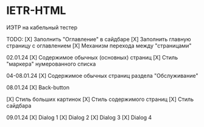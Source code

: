 # IETR-HTML

ИЭТР на кабельный тестер

TODO:
[X] Заполнить "Оглавление" в сайдбаре
[X] Заполнить главную страницу с оглавлением
[X] Механизм перехода между "страницами"

02.01.24
[X] Содержимое обычных (основных) страниц
[X] Стиль "маркера" нумерованного списка

04-08.01.24
[X] Содержимое обычных страниц раздела "Обслуживание"

08.01.24
[X] Back-button

[X] Стиль больших картинок
[X] Стиль содержимого страниц
[X] Стиль сайдбара

09.01.24
[X] Dialog 1
[X] Dialog 2
[X] Dialog 3
[X] Dialog 4
